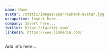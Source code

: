 ```yaml
---
name: Name
avatar: /static/images/sparrowhawk-avatar.jpg
occupation: Insert here...
company: Insert here...
twitter: https://twitter.com/
linkedin: https://www.linkedin.com/
---
```


Add info here...
